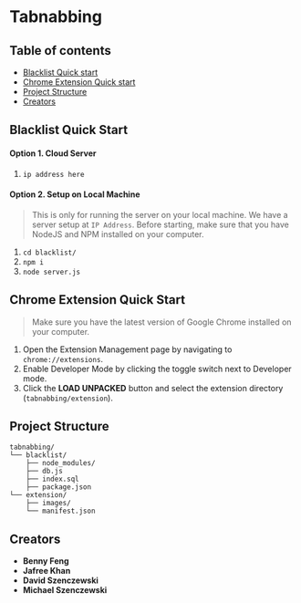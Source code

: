 # Tabnabbing

## Table of contents

- [Blacklist Quick start](#blacklist-quick-start)
- [Chrome Extension Quick start](#chrome-extension-quick-start)
- [Project Structure](#project-structure)
- [Creators](#creators)

## Blacklist Quick Start
#### Option 1. Cloud Server
1. `ip address here`

#### Option 2. Setup on Local Machine
>This is only for running the server on your local machine. We have a server setup at `IP Address`.
>Before starting, make sure that you have NodeJS and NPM installed on your computer.
1. `cd blacklist/`
2. `npm i`
3. `node server.js`

## Chrome Extension Quick Start
>Make sure you have the latest version of Google Chrome installed on your computer.
1. Open the Extension Management page by navigating to `chrome://extensions`.
2. Enable Developer Mode by clicking the toggle switch next to Developer mode.
3. Click the **LOAD UNPACKED** button and select the extension directory (`tabnabbing/extension`).
## Project Structure
```text
tabnabbing/
└── blacklist/
    ├── node_modules/
    ├── db.js
    ├── index.sql
    ├── package.json
└── extension/
    ├── images/
    └── manifest.json
```
## Creators
- **Benny Feng**
- **Jafree Khan**
- **David Szenczewski**
- **Michael Szenczewski**